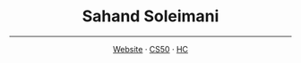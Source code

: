 <h1 align="center">Sahand Soleimani</h1>

<hr>

<p align="center"><a href="https://www.sahandsoleimani.ir">Website</a> · <a href="https://cs50.sahandsoleimani.ir">CS50</a> · <a href="https://hc.sahandsoleimani.ir">HC</a></p>

